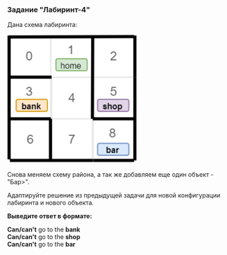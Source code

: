 ### Задание "Лабиринт-4"
Дана схема лабиринта:

<img src="img/maze-task04.png" width="300">

Снова меняем схему района, а так же добавляем еще один объект - "Бар>".

Адаптируйте решение из предыдущей задачи для новой конфигурации лабиринта и нового объекта.

**Выведите ответ в формате:**

**Сan/can't** go to the **bank** \
**Сan/can't** go to the **shop** \
**Сan/can't** go to the **bar** 